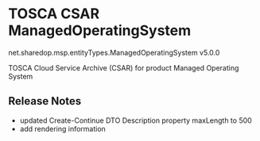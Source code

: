 # TOSCA CSAR ManagedOperatingSystem

net.sharedop.msp.entityTypes.ManagedOperatingSystem v5.0.0

TOSCA Cloud Service Archive (CSAR) for product Managed Operating System

## Release Notes

* updated Create-Continue DTO Description property maxLength to 500
* add rendering information
